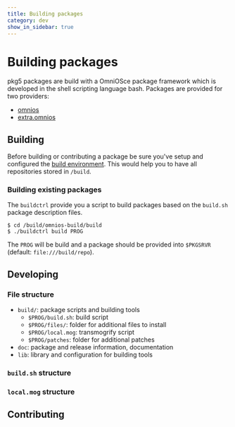 ```yaml
---
title: Building packages
category: dev
show_in_sidebar: true
---
```


# Building packages

pkg5 packages are build with a OmniOSce package framework which is developed in
the shell scripting language bash. Packages are provided for two providers:

- [omnios](https://github.com/omniosorg/omnios-build/tree/master/build)
- [extra.omnios](https://github.com/omniosorg/omnios-extra/tree/master/build)

## Building

Before building or contributing a package be sure you've setup and configured
the [build environment](https://omniosce.org/dev/build_instructions). This would
help you to have all repositories stored in `/build`.

### Building existing packages

The `buildctrl` provide you a script to build packages based on the `build.sh`
package description files.

```
$ cd /build/omnios-build/build
$ ./buildctrl build PROG
```

The `PROG` will be build and a package should be provided into `$PKGSRVR`
(default: `file:///build/repo`).

## Developing

### File structure

- `build/`: package scripts and building tools
  - `$PROG/build.sh`: build script
  - `$PROG/files/`: folder for additional files to install
  - `$PROG/local.mog`: transmogrify script
  - `$PROG/patches`: folder for additional patches
- `doc`: package and release information, documentation
- `lib`: library and configuration for building tools

### `build.sh` structure



### `local.mog` structure

## Contributing

